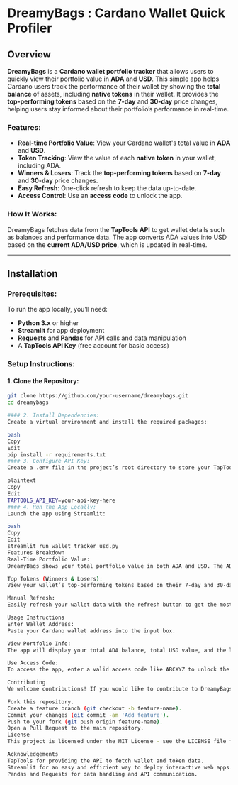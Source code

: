 # DreamyBags : Cardano Wallet Quick Profiler

## Overview

**DreamyBags** is a **Cardano wallet portfolio tracker** that allows users to quickly view their portfolio value in **ADA** and **USD**. This simple app helps Cardano users track the performance of their wallet by showing the **total balance** of assets, including **native tokens** in their wallet. It provides the **top-performing tokens** based on the **7-day** and **30-day** price changes, helping users stay informed about their portfolio’s performance in real-time.

### Features:
- **Real-time Portfolio Value**: View your Cardano wallet's total value in **ADA** and **USD**.
- **Token Tracking**: View the value of each **native token** in your wallet, including ADA.
- **Winners & Losers**: Track the **top-performing tokens** based on **7-day** and **30-day** price changes.
- **Easy Refresh**: One-click refresh to keep the data up-to-date.
- **Access Control**: Use an **access code** to unlock the app.

### How It Works:
DreamyBags fetches data from the **TapTools API** to get wallet details such as balances and performance data. The app converts ADA values into USD based on the **current ADA/USD price**, which is updated in real-time.

---

## Installation

### Prerequisites:
To run the app locally, you’ll need:
- **Python 3.x** or higher
- **Streamlit** for app deployment
- **Requests** and **Pandas** for API calls and data manipulation
- A **TapTools API Key** (free account for basic access)

### Setup Instructions:

#### 1. Clone the Repository:
```bash
git clone https://github.com/your-username/dreamybags.git
cd dreamybags

#### 2. Install Dependencies:
Create a virtual environment and install the required packages:

bash
Copy
Edit
pip install -r requirements.txt
#### 3. Configure API Key:
Create a .env file in the project’s root directory to store your TapTools API Key.

plaintext
Copy
Edit
TAPTOOLS_API_KEY=your-api-key-here
#### 4. Run the App Locally:
Launch the app using Streamlit:

bash
Copy
Edit
streamlit run wallet_tracker_usd.py
Features Breakdown
Real-Time Portfolio Value:
DreamyBags shows your total portfolio value in both ADA and USD. The ADA value is updated with each API request, while the USD value is fetched using the current ADA/USD price.

Top Tokens (Winners & Losers):
View your wallet’s top-performing tokens based on their 7-day and 30-day price changes. This gives you a quick way to track your portfolio’s trends and see which tokens are gaining or losing the most value.

Manual Refresh:
Easily refresh your wallet data with the refresh button to get the most up-to-date information.

Usage Instructions
Enter Wallet Address:
Paste your Cardano wallet address into the input box.

View Portfolio Info:
The app will display your total ADA balance, total USD value, and the list of top-performing tokens in your wallet.

Use Access Code:
To access the app, enter a valid access code like ABCXYZ to unlock the features.

Contributing
We welcome contributions! If you would like to contribute to DreamyBags, you can:

Fork this repository.
Create a feature branch (git checkout -b feature-name).
Commit your changes (git commit -am 'Add feature').
Push to your fork (git push origin feature-name).
Open a Pull Request to the main repository.
License
This project is licensed under the MIT License - see the LICENSE file for details.

Acknowledgements
TapTools for providing the API to fetch wallet and token data.
Streamlit for an easy and efficient way to deploy interactive web apps.
Pandas and Requests for data handling and API communication.
